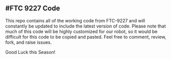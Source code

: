 #FTC 9227 Code
---

This repo contains all of the working code from FTC-9227 and will constantly be updated to include
the latest version of code. Please note that much of this code will be highly customized for our
robot, so it would be difficult for this code to be copied and pasted. Feel free to comment, review,
fork, and raise issues. 

Good Luck this Season!
